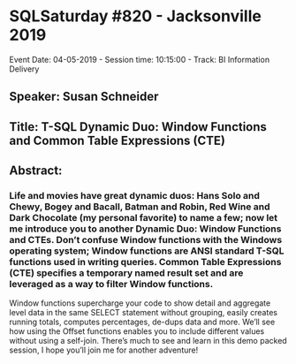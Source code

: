 # SQLSaturday #820 - Jacksonville 2019
Event Date: 04-05-2019 - Session time: 10:15:00 - Track: BI Information Delivery
## Speaker: Susan Schneider
## Title: T-SQL Dynamic Duo: Window Functions and Common Table Expressions (CTE)
## Abstract:
### Life and movies have great dynamic duos: Hans Solo and Chewy, Bogey and Bacall, Batman and Robin, Red Wine and Dark Chocolate (my personal favorite) to name a few; now let me introduce you to another Dynamic Duo: Window Functions and CTEs.  Don’t confuse Window functions with the Windows operating system; Window functions are ANSI standard T-SQL functions used in writing queries.  Common Table Expressions (CTE) specifies a temporary named result set and are leveraged as a way to filter Window functions.
Window functions supercharge your code to show detail and aggregate level data in the same SELECT statement without grouping, easily creates running totals, computes percentages, de-dups data and more.  We’ll see how using the Offset functions enables you to include different values without using a self-join.  There’s much to see and learn in this demo packed session, I hope you’ll join me for another adventure!
